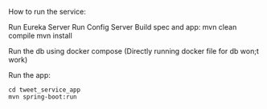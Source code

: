 How to run the service:


Run Eureka Server
Run Config Server
Build spec and app:
    mvn clean compile
    mvn install

Run the db using docker compose (Directly running docker file for db won;t work)

Run the app:

    cd tweet_service_app
    mvn spring-boot:run
